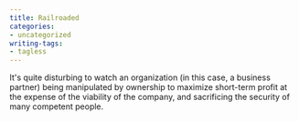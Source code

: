 ```yaml
---
title: Railroaded
categories:
- uncategorized
writing-tags:
- tagless
---
```


It's quite disturbing to watch an organization (in this case, a business partner) being manipulated by ownership to maximize short-term profit at the expense of the viability of the company, and sacrificing the security of many competent people.
